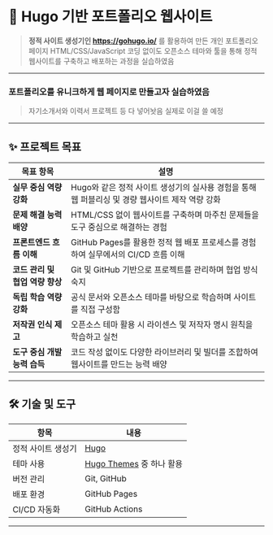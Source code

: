 # 🧱 Hugo 기반 포트폴리오 웹사이트

> **정적 사이트 생성기인 https://gohugo.io/** 를 활용하여 만든 개인 포트폴리오 페이지
> HTML/CSS/JavaScript 코딩 없이도 오픈소스 테마와 툴을 통해 정적 웹사이트를 구축하고 배포하는 과정을 실습하였음

---

### 포트폴리오를 유니크하게 웹 페이지로 만들고자 실습하였음
> 자기소개서와 이력서 프로젝트 등 다 넣어놧음 실제로 이걸 쓸 예정

---
## ✨ 프로젝트 목표

| 목표 항목 | 설명 |
|-----------|------|
| **실무 중심 역량 강화** | Hugo와 같은 정적 사이트 생성기의 실사용 경험을 통해 웹 퍼블리싱 및 경량 웹사이트 제작 역량 강화 |
| **문제 해결 능력 배양** | HTML/CSS 없이 웹사이트를 구축하며 마주친 문제들을 도구 중심으로 해결하는 경험 |
| **프론트엔드 흐름 이해** | GitHub Pages를 활용한 정적 웹 배포 프로세스를 경험하여 실무에서의 CI/CD 흐름 이해 |
| **코드 관리 및 협업 역량 향상** | Git 및 GitHub 기반으로 프로젝트를 관리하며 협업 방식 숙지 |
| **독립 학습 역량 강화** | 공식 문서와 오픈소스 테마를 바탕으로 학습하며 사이트를 직접 구성함 |
| **저작권 인식 제고** | 오픈소스 테마 활용 시 라이센스 및 저작자 명시 원칙을 학습하고 실천 |
| **도구 중심 개발 능력 습득** | 코드 작성 없이도 다양한 라이브러리 및 빌더를 조합하여 웹사이트를 만드는 능력 배양 |

---

## 🛠 기술 및 도구

| 항목 | 내용 |
|------|------|
| 정적 사이트 생성기 | [Hugo](https://gohugo.io/) |
| 테마 사용 | [Hugo Themes](https://themes.gohugo.io/) 중 하나 활용 |
| 버전 관리 | Git, GitHub |
| 배포 환경 | GitHub Pages |
| CI/CD 자동화 | GitHub Actions |

---
